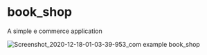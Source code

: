 # book_shop
A simple e commerce application

![Screenshot_2020-12-18-01-03-39-953_com example book_shop](https://user-images.githubusercontent.com/32489907/102533283-66151e00-40cf-11eb-9803-78761d7baa8c.jpg)

